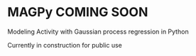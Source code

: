 # MAGPy COMING SOON
Modeling Activity with Gaussian process regression in Python

Currently in construction for public use
